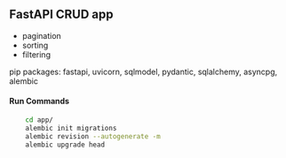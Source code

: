 ## FastAPI CRUD app

* pagination
* sorting
* filtering

pip packages: fastapi, uvicorn, sqlmodel, pydantic, sqlalchemy, asyncpg, alembic


#### Run Commands

```bash
    cd app/
    alembic init migrations
    alembic revision --autogenerate -m
    alembic upgrade head
```
